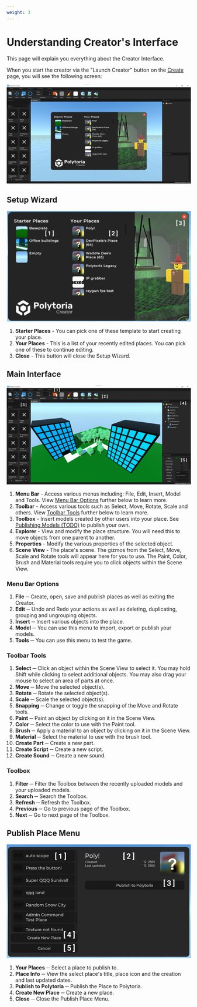 ```yaml
---
weight: 3
---
```


# Understanding Creator's Interface

This page will explain you everything about the Creator Interface.

When you start the creator via the "Launch Creator" button on the [Create](https://polytoria.com/create/) page, you will see the following screen:

![Creator Interface](/assets/interface/startup.png)

## Setup Wizard

![Setup Wizard](/assets/interface/setup-wizard.png)

1. <b>Starter Places</b> - You can pick one of these template to start creating your place.
2. <b>Your Places</b> - This is a list of your recently edited places. You can pick one of these to continue editing.
3. <b>Close</b> - This button will close the Setup Wizard.

## Main Interface

![Main Interface](/assets/interface/main-interface.png)

1. <b>Menu Bar</b> - Access various menus including: File, Edit, Insert, Model and Tools. View [Menu Bar Options](#menu-bar-options) further below to learn more.
2. <b>Toolbar</b> - Access various tools such as Select, Move, Rotate, Scale and others. View [Toolbar Tools](#toolbar-tools) further below to learn more.
3. <b>Toolbox</b> - Insert models created by other users into your place. See [Publishing Models (TODO)](/tutorials/ddsgsdfsd/publishing-toolbox-models) to publish your own.
4. <b>Explorer</b> - View and modify the place structure. You will need this to move objects from one parent to another.
5. <b>Properties</b> - Modify the various properties of the selected object.
6. <b>Scene View</b> - The place's scene. The gizmos from the Select, Move, Scale and Rotate tools will appear here for you to use. The Paint, Color, Brush and Material tools require you to click objects within the Scene View.

### Menu Bar Options

1. <b>File</b> ─ Create, open, save and publish places as well as exiting the Creator.
2. <b>Edit</b> ─ Undo and Redo your actions as well as deleting, duplicating, grouping and ungrouping objects.
3. <b>Insert</b> ─ Insert various objects into the place.
4. <b>Model</b> ─ You can use this menu to import, export or publish your models.
5. <b>Tools</b> ─ You can use this menu to test the game.

### Toolbar Tools

1. <b>Select</b> ─ Click an object within the Scene View to select it. You may hold Shift while clicking to select additional objects. You may also drag your mouse to select an area of parts at once.
2. <b>Move</b> ─ Move the selected object(s).
3. <b>Rotate</b> ─ Rotate the selected object(s).
4. <b>Scale</b> ─ Scale the selected object(s).
5. <b>Snapping</b> ─ Change or toggle the snapping of the Move and Rotate tools.
6. <b>Paint</b> ─ Paint an object by clicking on it in the Scene View.
7. <b>Color</b> ─ Select the color to use with the Paint tool.
8. <b>Brush</b> ─ Apply a material to an object by clicking on it in the Scene View.
9. <b>Material</b> ─ Select the material to use with the brush tool.
10. <b>Create Part</b> ─ Create a new part.
11. <b>Create Script</b> ─ Create a new script.
12. <b>Create Sound</b> ─ Create a new sound.

### Toolbox

1. <b>Filter</b> ─ Filter the Toolbox between the recently uploaded models and your uploaded models.
2. <b>Search</b> ─ Search the Toolbox.
3. <b>Refresh</b> ─ Refresh the Toolbox.
4. <b>Previous</b> ─ Go to previous page of the Toolbox.
5. <b>Next</b> ─ Go to next page of the Toolbox.

## Publish Place Menu

![Publish Place Menu](/assets/interface/publish-place.png)

1. <b>Your Places</b> ─ Select a place to publish to.
2. <b>Place Info</b> ─ View the select place's title, place icon and the creation and last updated dates.
3. <b>Publish to Polytoria</b> ─ Publish the Place to Polytoria.
4. <b>Create New Place</b> ─ Create a new place.
5. <b>Close</b> ─ Close the Publish Place Menu.
